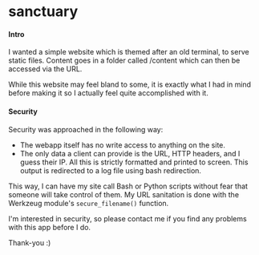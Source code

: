 # sanctuary
#### Intro
I wanted a simple website which is themed after an old terminal, to serve static files. Content goes in a folder called /content which can then be accessed via the URL.

While this website may feel bland to some, it is exactly what I had in mind before making it so I actually feel quite accomplished with it.

#### Security
Security was approached in the following way: 
- The webapp itself has no write access to anything on the site. 
- The only data a client can provide is the URL, HTTP headers, and I guess their IP. All this is strictly formatted and printed to screen. This output is redirected to a log file using bash redirection. 

This way, I can have my site call Bash or Python scripts without fear that someone will take control of them.
My URL sanitation is done with the Werkzeug module's `secure_filename()` function. 

I'm interested in security, so please contact me if you find any problems with this app before I do.

Thank-you :)
